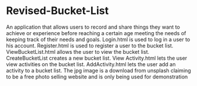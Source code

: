 # Revised-Bucket-List
An application that allows users to record and share things they want to achieve or experience before reaching a certain age meeting the needs of keeping track of their needs and goals. Login.html is used to log in a user to his account. Register.html is used to register a user to the bucket list. ViewBucketList.html allows the user to view the bucket list. CreateBucketList creates a new bucket list. View Activity.html lets the user view activities on the bucket list. AddActivity.html lets the user add an activity to a bucket list.  The jpg image is a download from unsplash claiming to be a free photo selling website and is only being used for demonstration
